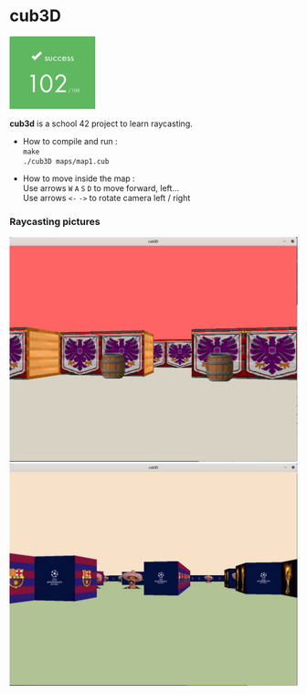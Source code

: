 # cub3D

<img src="https://github.com/loupascreau/cub3D/blob/master/pictures/success.png" alt="success pic" width="150"/>

**cub3d** is a school 42 project to learn raycasting.</br>

* How to compile and run : </br>
`make` </br>
`./cub3D maps/map1.cub` </br>

* How to move inside the map : </br>
Use arrows `W` `A` `S` `D` to move forward, left... </br>
Use arrows `<-` `->` to rotate camera left / right </br>

<h3>Raycasting pictures</h3>
<img src="https://github.com/loupascreau/cub3D/blob/master/pictures/cub3D_map1.png" alt="cub3D pic 1" width="700"/>
<img src="https://github.com/loupascreau/cub3D/blob/master/pictures/cub3D_map2.png" alt="cub3D pic 2" width="700"/>
